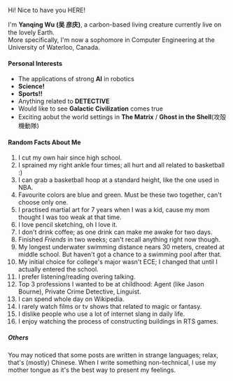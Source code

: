 Hi! Nice to have you HERE!

I'm **Yanqing Wu (吴 彦庆)**, a carbon-based living creature currently live on the lovely Earth.  
More specifically, I'm now a sophomore in Computer Engineering at the University of Waterloo, Canada.

#### Personal Interests
- The applications of strong **AI** in robotics
- **Science!**
- **Sports!!**
- Anything related to **DETECTIVE**
- Would like to see **Galactic Civilization** comes true
- Exciting aobut the world settings in **The Matrix** / **Ghost in the Shell**(攻殻機動隊)

#### Random Facts About Me
1. I cut my own hair since high school.
2. I sprained my right ankle four times; all hurt and all related to basketball :)
3. I can grab a basketball hoop at a standard height, like the one used in NBA.
4. Favourite colors are blue and green. Must be these two together, can't choose only one.
5. I practised martial art for 7 years when I was a kid, cause my mom thought I was too weak at that time.
6. I love pencil sketching, oh I love it.
7. I don't drink coffee; as one drink can make me awake for two days.
8. Finished *Friends* in two weeks; can't recall anything right now though.
9. My longest underwater swimming distance nears 30 meters, created at middle school. But haven't got a chance to a swimming pool after that.
10. My initial choice for college's major wasn't ECE; I changed that until I actually entered the school.
11. I prefer listening/reading overing talking.
12. Top 3 professions I wanted to be at childhood: Agent (like Jason Bourne), Private Crime Detective, Linguist.
13. I can spend whole day on Wikipedia.
14. I rarely watch films or tv shows that related to magic or fantasy.
15. I dislike people who use a lot of internet slang in daily life.
16. I enjoy watching the process of constructing buildings in RTS games.

##### Others
You may noticed that some posts are written in strange languages; relax, that's (mostly) Chinese.
When I write something non-technical, I use my mother tongue as it's the best way to present my feelings.